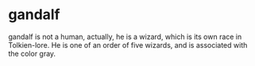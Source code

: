 # gandalf

gandalf is not a human, actually, he is a wizard, which is its own race in Tolkien-lore.
He is one of an order of five wizards, and is associated with the color gray.